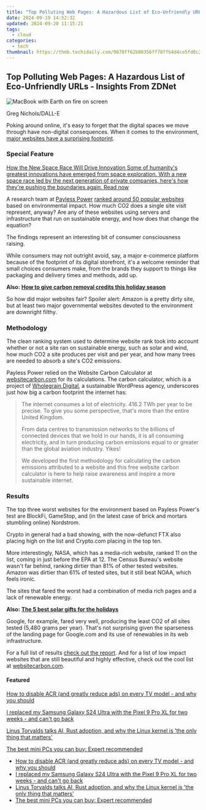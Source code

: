```yaml
---
title: "Top Polluting Web Pages: A Hazardous List of Eco-Unfriendly URLs - Insights From ZDNet"
date: 2024-09-19 14:52:32
updated: 2024-09-20 11:15:21
tags:
  - cloud
categories:
  - tech
thumbnail: https://thmb.techidaily.com/9878ff62b08356ff78ffb4d4ce5fd0c27ab1ffdc4dd530f388b0fa3845feed6f.jpg
---
```


## Top Polluting Web Pages: A Hazardous List of Eco-Unfriendly URLs - Insights From ZDNet

![MacBook with Earth on fire on screen](https://www.zdnet.com/a/img/resize/73a6cef10dae50a4c4eec358ed0545e56766ea76/2022/12/14/6b1d53c7-b1c9-453b-a75c-f4de06fe505c/macbook-earth-on-fire.png?auto=webp&width=1280)

Greg Nichols/DALL-E

Poking around online, it's easy to forget that the digital spaces we move through have non-digital consequences. When it comes to the environment, [major websites have a surprising footprint](https://www.zdnet.com/article/google-creates-tools-to-track-carbon-footprint-emissions-data/).

### Special Feature

[How the New Space Race Will Drive Innovation Some of humanity's greatest innovations have emerged from space exploration. With a new space race led by the next generation of private companies, here's how they're pushing the boundaries again.  Read now](https://www.zdnet.com/topic/how-the-new-space-race-will-drive-innovation/)

A research team at [Payless Power](https://paylesspower.com/) [ranked around 50 popular websites](https://paylesspower.com/blog/best-and-worst-websites-for-the-environment/) based on environmental impact. How much CO2 does a single site visit represent, anyway? Are any of these websites using servers and infrastructure that run on sustainable energy, and how does that change the equation?

The findings represent an interesting bit of consumer consciousness raising. 

While consumers may not outright avoid, say, a major e-commerce platform because of the footprint of its digital storefront, it's a welcome reminder that small choices consumers make, from the brands they support to things like packaging and delivery times and methods, add up.

**Also:** [**How to give carbon removal credits this holiday season**](https://www.zdnet.com/home-and-office/sustainability/how-to-give-carbon-capture-credits-this-holiday-season/)

So how did major websites fair? Spoiler alert: Amazon is a pretty dirty site, but at least two major governmental websites devoted to the environment are downright filthy.

### Methodology

The clean ranking system used to determine website rank took into account whether or not a site ran on sustainable energy, such as solar and wind, how much CO2 a site produces per visit and per year, and how many trees are needed to absorb a site's CO2 emissions.

Payless Power relied on the Website Carbon Calculator at [websitecarbon.com](https://www.websitecarbon.com/) for its calculations. The carbon calculator, which is a project of [Wholegrain Digital](https://www.wholegraindigital.com/), a sustainable WordPress agency, underscores just how big a carbon footprint the internet has:

> The internet consumes a lot of electricity. 416.2 TWh per year to be precise. To give you some perspective, that's more than the entire United Kingdom.
> 
> From data centres to transmission networks to the billions of connected devices that we hold in our hands, it is all consuming electricity, and in turn producing carbon emissions equal to or greater than the global aviation industry. Yikes!
> 
> We developed the first methodology for calculating the carbon emissions attributed to a website and this free website carbon calculator is here to help raise awareness and inspire a more sustainable internet.

### Results

The top three worst websites for the environment based on Payless Power's test are BlockFi, GameStop, and (in the latest case of brick and mortars stumbling online) Nordstrom.

Crypto in general had a bad showing, with the now-defunct FTX also placing high on the list and Crypto.com placing in the top ten.

More interestingly, NASA, which has a media-rich website, ranked 11 on the list, coming in just before the EPA at 12\. The Census Bureau's website wasn't far behind, ranking dirtier than 81% of other tested websites. Amazon was dirtier than 61% of tested sites, but it still beat NOAA, which feels ironic.

The sites that fared the worst had a combination of media rich pages and a lack of renewable energy. 

**Also:** [**The 5 best solar gifts for the holidays**](https://www.zdnet.com/home-and-office/sustainability/solar-gift/) 

Google, for example, fared very well, producing the least CO2 of all sites tested (5,480 grams per year). That's not surprising given the sparseness of the landing page for Google.com and its use of renewables in its web infrastructure.

For a full list of results [check out the report](https://paylesspower.com/blog/best-and-worst-websites-for-the-environment/). And for a list of low impact websites that are still beautiful and highly effective, check out the cool list at [websitecarbon.com](https://www.websitecarbon.com/).

#### Featured

[How to disable ACR (and greatly reduce ads) on every TV model - and why you should](https://www.zdnet.com/article/how-to-disable-acr-and-greatly-reduce-ads-on-every-tv-model-and-why-you-should/ "How to disable ACR (and greatly reduce ads) on every TV model - and why you should")

[I replaced my Samsung Galaxy S24 Ultra with the Pixel 9 Pro XL for two weeks - and can't go back](https://www.zdnet.com/article/i-replaced-my-samsung-galaxy-s24-ultra-with-the-pixel-9-pro-xl-for-two-weeks-and-cant-go-back/ "I replaced my Samsung Galaxy S24 Ultra with the Pixel 9 Pro XL for two weeks - and can't go back")

[Linus Torvalds talks AI, Rust adoption, and why the Linux kernel is 'the only thing that matters'](https://www.zdnet.com/article/linus-torvalds-talks-ai-rust-adoption-and-why-the-linux-kernel-is-the-only-thing-that-matters/ "Linus Torvalds talks AI, Rust adoption, and why the Linux kernel is 'the only thing that matters'")

[The best mini PCs you can buy: Expert recommended](https://www.zdnet.com/article/best-mini-pc/ "The best mini PCs you can buy: Expert recommended")

* [How to disable ACR (and greatly reduce ads) on every TV model - and why you should](https://www.zdnet.com/article/how-to-disable-acr-and-greatly-reduce-ads-on-every-tv-model-and-why-you-should/ "How to disable ACR (and greatly reduce ads) on every TV model - and why you should")
* [I replaced my Samsung Galaxy S24 Ultra with the Pixel 9 Pro XL for two weeks - and can't go back](https://www.zdnet.com/article/i-replaced-my-samsung-galaxy-s24-ultra-with-the-pixel-9-pro-xl-for-two-weeks-and-cant-go-back/ "I replaced my Samsung Galaxy S24 Ultra with the Pixel 9 Pro XL for two weeks - and can't go back")
* [Linus Torvalds talks AI, Rust adoption, and why the Linux kernel is 'the only thing that matters'](https://www.zdnet.com/article/linus-torvalds-talks-ai-rust-adoption-and-why-the-linux-kernel-is-the-only-thing-that-matters/ "Linus Torvalds talks AI, Rust adoption, and why the Linux kernel is 'the only thing that matters'")
* [The best mini PCs you can buy: Expert recommended](https://www.zdnet.com/article/best-mini-pc/ "The best mini PCs you can buy: Expert recommended")

<ins class="adsbygoogle"
     style="display:block"
     data-ad-format="autorelaxed"
     data-ad-client="ca-pub-7571918770474297"
     data-ad-slot="1223367746"></ins>



<ins class="adsbygoogle"
     style="display:block"
     data-ad-client="ca-pub-7571918770474297"
     data-ad-slot="8358498916"
     data-ad-format="auto"
     data-full-width-responsive="true"></ins>
